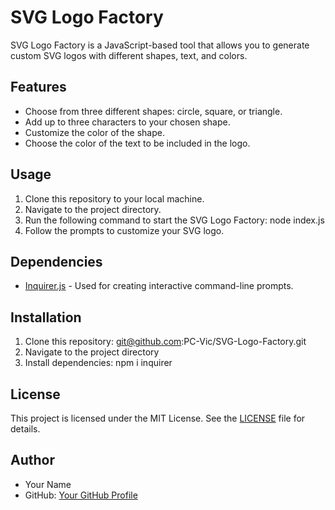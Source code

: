 # SVG Logo Factory

SVG Logo Factory is a JavaScript-based tool that allows you to generate custom SVG logos with different shapes, text, and colors.

## Features

- Choose from three different shapes: circle, square, or triangle.
- Add up to three characters to your chosen shape.
- Customize the color of the shape.
- Choose the color of the text to be included in the logo.

## Usage

1. Clone this repository to your local machine.
2. Navigate to the project directory.
3. Run the following command to start the SVG Logo Factory: node index.js
4. Follow the prompts to customize your SVG logo.

## Dependencies

- [Inquirer.js](https://www.npmjs.com/package/inquirer) - Used for creating interactive command-line prompts.

## Installation

1. Clone this repository: git@github.com:PC-Vic/SVG-Logo-Factory.git
2. Navigate to the project directory
3. Install dependencies: npm i inquirer
   

## License

This project is licensed under the MIT License. See the [LICENSE](LICENSE) file for details.

## Author

- Your Name
- GitHub: [Your GitHub Profile](https://github.com/PC-Vic)








